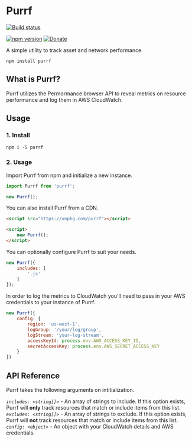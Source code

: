 # Purrf

[![Build status](https://img.shields.io/travis/rdimascio/purrf/master?style=flat-square)](https://travis-ci.org/rdimascio/purrf)
<!-- [![Coverage](https://img.shields.io/coveralls/github/rdimascio/purrf/master?style=flat-square)](https://coveralls.io/github/rdimascio/purrf?branch=master) -->
[![npm version](https://img.shields.io/npm/v/purrf?style=flat-square)](https://www.npmjs.com/package/purrf)
[![Donate](https://img.shields.io/badge/donate-paypal-blue?style=flat-square)](https://www.paypal.me/rdimascio/5)

A simple utility to track asset and network performance.

```ssh
npm install purrf
```

## What is Purrf?

Purrf utilizes the Permormance browser API to reveal metrics on resource performance and log them in AWS CloudWatch.

## Usage

### 1. Install

```ssh
npm i -S purrf
```

### 2. Usage

Import Purrf from npm and initialize a new instance.

```js
import Purrf from 'purrf';

new Purrf();
```

You can also install Purrf from a CDN.

```html
<script src="https://unpkg.com/purrf"></script>

<script>
    new Purrf();
</script>
```

You can optionally configure Purrf to suit your needs.

```js
new Purrf({
    includes: [
        '.js'
    ]
});
```

In order to log the metrics to CloudWatch you'll need to pass in your AWS credentials to your instance of Purrf.

```js
new Purrf({
    config: {
        region: 'us-west-1',
        logGroup: '/your/log/group',
        logStream: 'your-log-stream',
        accessKeyId: process.env.AWS_ACCESS_KEY_ID,
        secretAccessKey: process.env.AWS_SECRET_ACCESS_KEY
    }
})
```

## API Reference

Purrf takes the following arguments on intitialization.

*`includes: <string[]>`* - An array of strings to include. If this option exists, Purrf will **only** track resources that match or include items from this list.
*`excludes: <string[]>`* - An array of strings to exclude. If this option exists, Purrf will **not** track resources that match or include items from this list.
*`config: <object>`* - An object with your CloudWatch details and AWS credentials.
